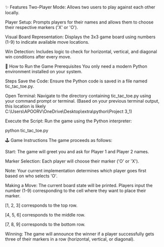 ✨ Features
Two-Player Mode: Allows two users to play against each other locally.

Player Setup: Prompts players for their names and allows them to choose their respective markers ('X' or 'O').

Visual Board Representation: Displays the 3x3 game board using numbers (1-9) to indicate available move locations.

Win Detection: Includes logic to check for horizontal, vertical, and diagonal win conditions after every move.

🚀 How to Run the Game
Prerequisites
You only need a modern Python environment installed on your system.

Steps
Save the Code: Ensure the Python code is saved in a file named tic_tac_toe.py.

Open Terminal: Navigate to the directory containing tic_tac_toe.py using your command prompt or terminal.
(Based on your previous terminal output, this location is likely C:\Users\APOORV\OneDrive\Desktop\extra\python\Project 3_1)

Execute the Script: Run the game using the Python interpreter:

python tic_tac_toe.py

🕹️ Game Instructions
The game proceeds as follows:

Start: The game will greet you and ask for Player 1 and Player 2 names.

Marker Selection: Each player will choose their marker ('O' or 'X').

Note: Your current implementation determines which player goes first based on who selects 'O'.

Making a Move: The current board state will be printed. Players input the number (1-9) corresponding to the cell where they want to place their marker.

[1, 2, 3] corresponds to the top row.

[4, 5, 6] corresponds to the middle row.

[7, 8, 9] corresponds to the bottom row.

Winning: The game will announce the winner if a player successfully gets three of their markers in a row (horizontal, vertical, or diagonal).
